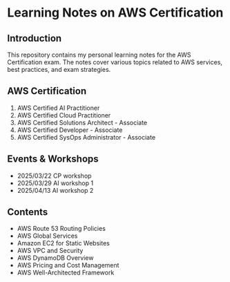 # Learning Notes on AWS Certification

## Introduction

This repository contains my personal learning notes for the AWS Certification exam. The notes cover various topics related to AWS services, best practices, and exam strategies.

## AWS Certification

1. AWS Certified AI Practitioner
2. AWS Certified Cloud Practitioner
3. AWS Certified Solutions Architect - Associate
4. AWS Certified Developer - Associate
5. AWS Certified SysOps Administrator - Associate

## Events & Workshops

- 2025/03/22 CP workshop
- 2025/03/29 AI workshop 1
- 2025/04/13 AI workshop 2

## Contents

- AWS Route 53 Routing Policies
- AWS Global Services
- Amazon EC2 for Static Websites
- AWS VPC and Security
- AWS DynamoDB Overview
- AWS Pricing and Cost Management
- AWS Well-Architected Framework
